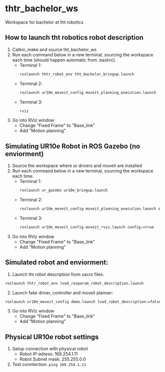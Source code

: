 # thtr_bachelor_ws
Workspace for bachelor at tht robotics

## How to launch tht robotics robot description
1. Catkin_make and source tht_bachelor_ws
2. Run each command below in a new terminal, sourcing the workspace each time (should happen automatic from .bashrc).
    * Terminal 1: 
        ```bash
        roslaunch thtr_robot_env tht_bachelor_bringup.launch
        ```
    * Terminal 2: 
        ```bash
        roslaunch ur10e_moveit_config moveit_planning_execution.launch
        ```
    * Terminal 3: 
        ```bash
        rviz
        ```
3. Go into RViz window
    * Change "Fixed Frame" to "Base_link"
    * Add "Motion planning"

## Simulating UR10e Robot in ROS Gazebo (no enviorment)
1. Source the workspace where ur drivers and moveit are installed
2. Run each command below in a new terminal, sourcing the workspace each time.
    * Terminal 1: 
        ```bash
        roslaunch ur_gazebo ur10e_bringup.launch
        ```
    * Terminal 2: 
        ```bash
        roslaunch ur10e_moveit_config moveit_planning_execution.launch sim:=true
        ```
    * Terminal 3: 
        ```bash
        roslaunch ur10e_moveit_config moveit_rviz.launch config:=true
        ```
3. Go into RViz window
    * Change "Fixed Frame" to "Base_link"
    * Add "Motion planning"

## Simulated robot and enviorment:
1. Launch tht robot description from xacro files: 
```bash
roslaunch thtr_robot_env load_rosparam_robot_description.launch
```
2. Launch fake driver, controller and moveit planner:
```bash
roslaunch ur10e_moveit_config demo.launch load_robot_description:=false
```
3. Go into RViz window
    * Change "Fixed Frame" to "Base_link"
    * Add "Motion planning"

## Physical UR10e robot settings
1. Setup connection with physical robot
    * Robot IP-adress: 169.254.1.11
    * Robot Subnet mask: 255.255.0.0
2. Test conntection: `ping 169.254.1.11`

